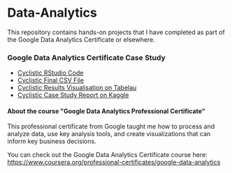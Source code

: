 # Data-Analytics
This repository contains hands-on projects that I have completed as part of the Google Data Analytics Certificate or elsewhere.

### Google Data Analytics Certificate Case Study

* [Cyclistic RStudio Code](https://github.com/EvgenJY2K2/Data-Analytics/blob/main/Cyclistic%20Case%20Study%20RStudio%20Code)  
* [Cyclistic Final CSV File](https://github.com/EvgenJY2K2/Data-Analytics/blob/main/Cyclistic_Final_Ride%20length.csv)
* [Cyclistic Results Visualisation on Tabelau](https://public.tableau.com/app/profile/evgeniia.efimenko/viz/CyclisticCaseStudyAnalysis/CyclisticCaseStudyResults)
* [Cyclistic Case Study Report on Kaggle](https://www.kaggle.com/code/evgenj/cyclistic-case-study)

#### About the course "Google Data Analytics Professional Certificate"


This professional certificate from Google taught me how to process and analyze data, use key analysis tools, and create visualizations that can inform key business decisions.

You can check out the Google Data Analytics Certificate course here: https://www.coursera.org/professional-certificates/google-data-analytics
